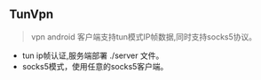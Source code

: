 
## TunVpn 

> vpn android 客户端支持tun模式IP帧数据,同时支持socks5协议。

- tun ip帧认证,服务端部署 ./server 文件。
- socks5模式，使用任意的socks5客户端。